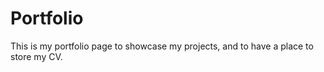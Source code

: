# Portfolio

This is my portfolio page to showcase my projects,
and to have a place to store my CV.
